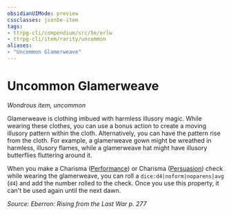 ```yaml
---
obsidianUIMode: preview
cssclasses: json5e-item
tags:
- ttrpg-cli/compendium/src/5e/erlw
- ttrpg-cli/item/rarity/uncommon
aliases: 
- "Uncommon Glamerweave"
---
```

# Uncommon Glamerweave
*Wondrous item, uncommon*  



Glamerweave is clothing imbued with harmless illusory magic. While wearing these clothes, you can use a bonus action to create a moving illusory pattern within the cloth. Alternatively, you can have the pattern rise from the cloth. For example, a glamerweave gown might be wreathed in harmless, illusory flames, while a glamerweave hat might have illusory butterflies fluttering around it.

When you make a Charisma ([Performance](Інструменти%20ДМ/CLI/rules/skills.md#Performance)) or Charisma ([Persuasion](Інструменти%20ДМ/CLI/rules/skills.md#Persuasion)) check while wearing the glamerweave, you can roll a `dice:d4|noform|noparens|avg` (`d4`) and add the number rolled to the check. Once you use this property, it can't be used again until the next dawn.

*Source: Eberron: Rising from the Last War p. 277*